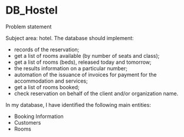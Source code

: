 # DB_Hostel
Problem statement

Subject area: hotel. The database should implement:
* records of the reservation;
* get a list of rooms available (by number of seats and class);
* get a list of rooms (beds), released today and tomorrow;
* the results information on a particular number;
* automation of the issuance of invoices for payment for the accommodation and services;
* get a list of rooms booked;
* check reservation on behalf of the client and/or organization name.

In my database, I have identified the following main entities:
* Booking Information
* Customers
* Rooms



